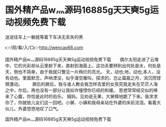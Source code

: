 # 国外精产品w灬源码16885g天天奭5g运动视频免费下载
送说往车上一躺就等着下车决无丢失的黑

👉/观/看/入/口👉http://wencao66.com

国外精产品w灬源码16885g天天奭5g运动视频免费下载　　偶尔太阳走进了云堆中，它的光彩却从云里射下来，直射到海面上。这功夫要辨别出何处是水，何处是天，倒也不简单，由于我就只瞥见一片绚烂的亮光。
	天，动也;地，动也;本人，没有动也。里面默念，声响湮没，似乎漫空雁叫，探求的，岂止霜晨之月，消沉而铿锵激动。
　　厥后的厥后，我与谁人教会我怎样去爱的女孩究竟走失在茫茫人海之中，尔后，再也没有一部分让我如许憧憬你已经的和缓。
思想常常结交似的唤来了心腹，你恰是此时的伯乐。
姆妈。见劝说无果，大舅倏地跪了下来。我求求你了，你就依儿女们这一回吧。小舅、小姨和我母亲站在外婆的床前流泪。看着大伙儿，外婆悠悠地叹了口气。

国外精产品w灬源码16885g天天奭5g运动视频免费下载
